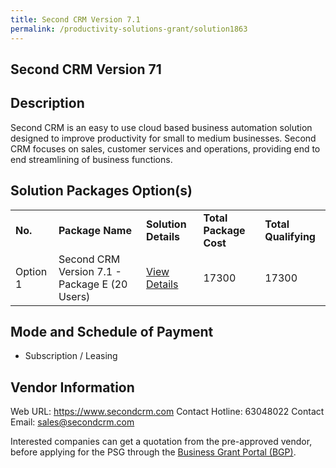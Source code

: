 ```yaml
---
title: Second CRM Version 7.1
permalink: /productivity-solutions-grant/solution1863
---
```


## Second CRM Version 71

## Description

Second CRM is an easy to use cloud based business automation solution designed to improve productivity for small to medium businesses. Second CRM focuses on sales, customer services and operations, providing end to end streamlining of business functions.

## Solution Packages Option(s)

<table>
<tr>
<td><b>No.</b></td>
<td><b>Package Name</b></td>
<td><b>Solution Details</b></td>
<td><b>Total Package Cost</b></td>
<td><b>Total Qualifying</b></td>
</tr>
<tr>
<td>Option 1</td>
<td>Second CRM Version 7.1 - Package E (20 Users)</td>
<td><a href='https://www.gobusiness.gov.sg/images/psg/Soft_Solvers_20200136_Desensitised_Annex_3_Part_5.pdf'>View Details</a></td>
<td>17300</td>
<td>17300</td>
</tr>
</table>

## Mode and Schedule of Payment

 - Subscription / Leasing

## Vendor Information

 Web URL: https://www.secondcrm.com 
Contact Hotline: 63048022 
Contact Email: sales@secondcrm.com 


Interested companies can get a quotation from the pre-approved vendor, before applying for the PSG through the <a href='https://www.businessgrants.gov.sg/'>Business Grant Portal (BGP)</a>.
